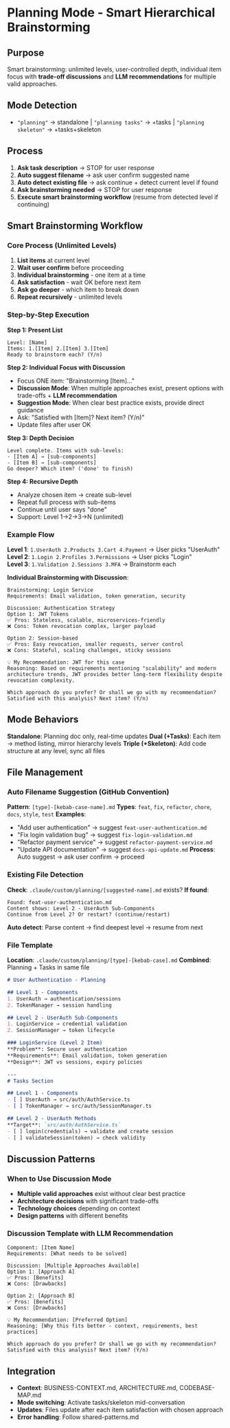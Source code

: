 # Planning Mode - Smart Hierarchical Brainstorming

## Purpose
Smart brainstorming: unlimited levels, user-controlled depth, individual item focus with **trade-off discussions** and **LLM recommendations** for multiple valid approaches.

## Mode Detection
- `"planning"` → standalone | `"planning tasks"` → +tasks | `"planning skeleton"` → +tasks+skeleton

## Process
1. **Ask task description** → STOP for user response
2. **Auto suggest filename** → ask user confirm suggested name
3. **Auto detect existing file** → ask continue + detect current level if found
4. **Ask brainstorming needed** → STOP for user response
5. **Execute smart brainstorming workflow** (resume from detected level if continuing)

## Smart Brainstorming Workflow

### Core Process (Unlimited Levels)
1. **List items** at current level
2. **Wait user confirm** before proceeding
3. **Individual brainstorming** - one item at a time
4. **Ask satisfaction** - wait OK before next item
5. **Ask go deeper** - which item to break down
6. **Repeat recursively** - unlimited levels

### Step-by-Step Execution

**Step 1: Present List**
```
Level: [Name]
Items: 1.[Item] 2.[Item] 3.[Item]
Ready to brainstorm each? (Y/n)
```

**Step 2: Individual Focus with Discussion**
- Focus ONE item: "Brainstorming [Item]..."
- **Discussion Mode**: When multiple approaches exist, present options with trade-offs + **LLM recommendation**
- **Suggestion Mode**: When clear best practice exists, provide direct guidance
- Ask: "Satisfied with [Item]? Next item? (Y/n)"
- Update files after user OK

**Step 3: Depth Decision** 
```
Level complete. Items with sub-levels:
- [Item A] → [sub-components]
- [Item B] → [sub-components] 
Go deeper? Which item? ('done' to finish)
```

**Step 4: Recursive Depth**
- Analyze chosen item → create sub-level
- Repeat full process with sub-items
- Continue until user says "done"
- Support: Level 1→2→3→N (unlimited)

### Example Flow

**Level 1**: `1.UserAuth 2.Products 3.Cart 4.Payment` → User picks "UserAuth"
**Level 2**: `1.Login 2.Profiles 3.Permissions` → User picks "Login"  
**Level 3**: `1.Validation 2.Sessions 3.MFA` → Brainstorm each

**Individual Brainstorming with Discussion**:
```
Brainstorming: Login Service
Requirements: Email validation, token generation, security

Discussion: Authentication Strategy
Option 1: JWT Tokens
✅ Pros: Stateless, scalable, microservices-friendly
❌ Cons: Token revocation complex, larger payload

Option 2: Session-based  
✅ Pros: Easy revocation, smaller requests, server control
❌ Cons: Stateful, scaling challenges, sticky sessions

💡 My Recommendation: JWT for this case
Reasoning: Based on requirements mentioning "scalability" and modern architecture trends, JWT provides better long-term flexibility despite revocation complexity.

Which approach do you prefer? Or shall we go with my recommendation?
Satisfied with this analysis? Next item? (Y/n)
```

## Mode Behaviors

**Standalone**: Planning doc only, real-time updates
**Dual (+Tasks)**: Each item → method listing, mirror hierarchy levels
**Triple (+Skeleton)**: Add code structure at any level, sync all files

## File Management

### Auto Filename Suggestion (GitHub Convention)
**Pattern**: `[type]-[kebab-case-name].md`
**Types**: `feat`, `fix`, `refactor`, `chore`, `docs`, `style`, `test`
**Examples**: 
- "Add user authentication" → suggest `feat-user-authentication.md`
- "Fix login validation bug" → suggest `fix-login-validation.md`  
- "Refactor payment service" → suggest `refactor-payment-service.md`
- "Update API documentation" → suggest `docs-api-update.md`
**Process**: Auto suggest → ask user confirm → proceed

### Existing File Detection  
**Check**: `.claude/custom/planning/[suggested-name].md` exists?
**If found**:
```
Found: feat-user-authentication.md
Content shows: Level 2 - UserAuth Sub-Components  
Continue from Level 2? Or restart? (continue/restart)
```
**Auto detect**: Parse content → find deepest level → resume from next

### File Template
**Location**: `.claude/custom/planning/[type]-[kebab-case].md`
**Combined**: Planning + Tasks in same file
```markdown
# User Authentication - Planning

## Level 1 - Components  
1. UserAuth → authentication/sessions
2. TokenManager → session handling

## Level 2 - UserAuth Sub-Components
1. LoginService → credential validation  
2. SessionManager → token lifecycle

### LoginService (Level 2 Item)
**Problem**: Secure user authentication
**Requirements**: Email validation, token generation
**Design**: JWT vs sessions, expiry policies

---
# Tasks Section

## Level 1 - Components
- [ ] UserAuth → src/auth/AuthService.ts
- [ ] TokenManager → src/auth/SessionManager.ts

## Level 2 - UserAuth Methods  
**Target**: `src/auth/AuthService.ts`
- [ ] login(credentials) → validate and create session
- [ ] validateSession(token) → check validity
```

## Discussion Patterns

### When to Use Discussion Mode
- **Multiple valid approaches** exist without clear best practice
- **Architecture decisions** with significant trade-offs
- **Technology choices** depending on context
- **Design patterns** with different benefits

### Discussion Template with LLM Recommendation
```
Component: [Item Name]
Requirements: [What needs to be solved]

Discussion: [Multiple Approaches Available]
Option 1: [Approach A]
✅ Pros: [Benefits]
❌ Cons: [Drawbacks]

Option 2: [Approach B]  
✅ Pros: [Benefits]
❌ Cons: [Drawbacks]

💡 My Recommendation: [Preferred Option]
Reasoning: [Why this fits better - context, requirements, best practices]

Which approach do you prefer? Or shall we go with my recommendation?
Satisfied with this analysis? Next item? (Y/n)
```

## Integration
- **Context**: BUSINESS-CONTEXT.md, ARCHITECTURE.md, CODEBASE-MAP.md
- **Mode switching**: Activate tasks/skeleton mid-conversation  
- **Updates**: Files update after each item satisfaction with chosen approach
- **Error handling**: Follow shared-patterns.md